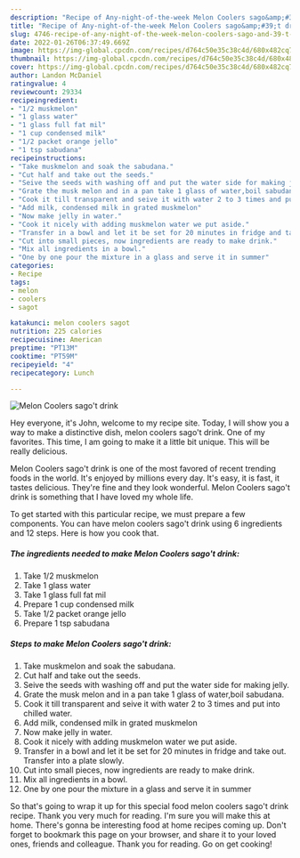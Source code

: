```yaml
---
description: "Recipe of Any-night-of-the-week Melon Coolers sago&amp;#39;t drink"
title: "Recipe of Any-night-of-the-week Melon Coolers sago&amp;#39;t drink"
slug: 4746-recipe-of-any-night-of-the-week-melon-coolers-sago-and-39-t-drink
date: 2022-01-26T06:37:49.669Z
image: https://img-global.cpcdn.com/recipes/d764c50e35c38c4d/680x482cq70/melon-coolers-sagot-drink-recipe-main-photo.jpg
thumbnail: https://img-global.cpcdn.com/recipes/d764c50e35c38c4d/680x482cq70/melon-coolers-sagot-drink-recipe-main-photo.jpg
cover: https://img-global.cpcdn.com/recipes/d764c50e35c38c4d/680x482cq70/melon-coolers-sagot-drink-recipe-main-photo.jpg
author: Landon McDaniel
ratingvalue: 4
reviewcount: 29334
recipeingredient:
- "1/2 muskmelon"
- "1 glass water"
- "1 glass full fat mil"
- "1 cup condensed milk"
- "1/2 packet orange jello"
- "1 tsp sabudana"
recipeinstructions:
- "Take muskmelon and soak the sabudana."
- "Cut half and take out the seeds."
- "Seive the seeds with washing off and put the water side for making jelly."
- "Grate the musk melon and in a pan take 1 glass of water,boil sabudana."
- "Cook it till transparent and seive it with water 2 to 3 times and put into chilled water."
- "Add milk, condensed milk in grated muskmelon"
- "Now make jelly in water."
- "Cook it nicely with adding muskmelon water we put aside."
- "Transfer in a bowl and let it be set for 20 minutes in fridge and take out. Transfer into a plate slowly."
- "Cut into small pieces, now ingredients are ready to make drink."
- "Mix all ingredients in a bowl."
- "One by one pour the mixture in a glass and serve it in summer"
categories:
- Recipe
tags:
- melon
- coolers
- sagot

katakunci: melon coolers sagot 
nutrition: 225 calories
recipecuisine: American
preptime: "PT13M"
cooktime: "PT59M"
recipeyield: "4"
recipecategory: Lunch

---
```



![Melon Coolers sago&#39;t drink](https://img-global.cpcdn.com/recipes/d764c50e35c38c4d/680x482cq70/melon-coolers-sagot-drink-recipe-main-photo.jpg)

Hey everyone, it's John, welcome to my recipe site. Today, I will show you a way to make a distinctive dish, melon coolers sago&#39;t drink. One of my favorites. This time, I am going to make it a little bit unique. This will be really delicious.

Melon Coolers sago&#39;t drink is one of the most favored of recent trending foods in the world. It's enjoyed by millions every day. It's easy, it is fast, it tastes delicious. They're fine and they look wonderful. Melon Coolers sago&#39;t drink is something that I have loved my whole life.




To get started with this particular recipe, we must prepare a few components. You can have melon coolers sago&#39;t drink using 6 ingredients and 12 steps. Here is how you cook that.

<!--inarticleads1-->

##### The ingredients needed to make Melon Coolers sago&#39;t drink:

1. Take 1/2 muskmelon
1. Take 1 glass water
1. Take 1 glass full fat mil
1. Prepare 1 cup condensed milk
1. Take 1/2 packet orange jello
1. Prepare 1 tsp sabudana




<!--inarticleads2-->

##### Steps to make Melon Coolers sago&#39;t drink:

1. Take muskmelon and soak the sabudana.
1. Cut half and take out the seeds.
1. Seive the seeds with washing off and put the water side for making jelly.
1. Grate the musk melon and in a pan take 1 glass of water,boil sabudana.
1. Cook it till transparent and seive it with water 2 to 3 times and put into chilled water.
1. Add milk, condensed milk in grated muskmelon
1. Now make jelly in water.
1. Cook it nicely with adding muskmelon water we put aside.
1. Transfer in a bowl and let it be set for 20 minutes in fridge and take out. Transfer into a plate slowly.
1. Cut into small pieces, now ingredients are ready to make drink.
1. Mix all ingredients in a bowl.
1. One by one pour the mixture in a glass and serve it in summer




So that's going to wrap it up for this special food melon coolers sago&#39;t drink recipe. Thank you very much for reading. I'm sure you will make this at home. There's gonna be interesting food at home recipes coming up. Don't forget to bookmark this page on your browser, and share it to your loved ones, friends and colleague. Thank you for reading. Go on get cooking!
